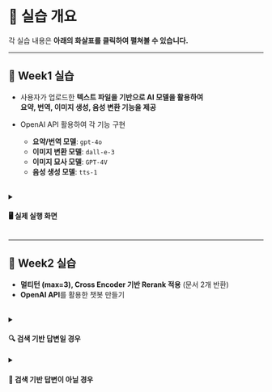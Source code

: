 # 📌 실습 개요  
각 실습 내용은 **아래의 화살표를 클릭하여 펼쳐볼 수 있습니다.**  

---

## 📌 Week1 실습  

- 사용자가 업로드한 **텍스트 파일을 기반으로 AI 모델을 활용하여**  
  **요약, 번역, 이미지 생성, 음성 변환 기능을 제공**  
- OpenAI API 활용하여 각 기능 구현  

  - **요약/번역 모델**: `gpt-4o`  
  - **이미지 변환 모델**: `dall-e-3`  
  - **이미지 묘사 모델**: `GPT-4V`  
  - **음성 생성 모델**: `tts-1`  

<br>

<details>
  <summary><h4>🖥️ 실제 실행 화면 </h4></summary>
  <img src="https://github.com/user-attachments/assets/482c42a7-15ef-45a0-801d-de4c4d084562">
</details>

---

## 📌 Week2 실습  

- **멀티턴 (max=3), Cross Encoder 기반 Rerank 적용** (문서 2개 반환)  
- **OpenAI API**를 활용한 챗봇 만들기  

<br>

<details>
  <summary><h4>🔍 검색 기반 답변일 경우 </h4></summary>
  - 검색된 문서를 함께 출력  

  <img src="https://github.com/user-attachments/assets/9d77facc-a684-49bd-85ec-6184c6c9f31a">
</details>     

<details>
  <summary><h4>💬 검색 기반 답변이 아닐 경우 </h4></summary>

  - OpenAI `gpt-4o` 모델을 이용하여 대화 진행  
  - **프롬프트 템플릿** 사용하여 응답 생성  

  ```bash
  prompt_template = """
  너는 지식재산용어 챗봇 '지식재산봇'이야. 만약 누군가 네게 네가 누구냐고 물으면, 반드시 '지식재산봇'이라고 답변해.
  참고 문서를 바탕으로 답변하고, 만약 참고 문서에 있는 내용이라면 답변 끝에 '검색 기반 답변이에요'라고 붙여.
  참고 문서에 없는 내용이라면 '제 지식으로 기반한 답변이에요'라고 붙여서 답변하면 돼.
  만약 질문이 "오늘이 무슨 날짜야?"와 같이 오늘의 날짜를 묻는 경우, 현재 날짜에 해당하는 "{today_date}"이라고 정확하게 답변해줘.

  이전 대화:
  {{chat_history}}

  참고 문서: {{context}}

  질문: {{question}}
  답변:""".format(today_date=today_date)
  ```
  
  <img src="https://github.com/user-attachments/assets/6d1776ba-ad59-45ec-85db-e70f43e422a2">
</details>     
